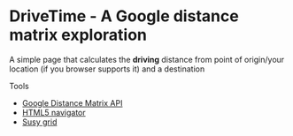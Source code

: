 # DriveTime - A Google distance matrix exploration

A simple page that calculates the __driving__ distance from point of origin/your location (if you browser supports it) and a destination

Tools

* [Google Distance Matrix API](https://developers.google.com/maps/documentation/javascript/distancematrix)
* [HTML5 navigator](https://developer.mozilla.org/en-US/docs/Web/API/Navigator/geolocation)
* [Susy grid](http://susy.oddbird.net)
